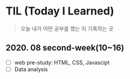 # TIL (Today I Learned)

> 오늘 내가 어떤 공부를 했는 지 기록하는 곳

## 2020. 08 second-week(10~16)

- [ ] web pre-study: HTML, CSS, Javascipt
- [ ] Data analysis
